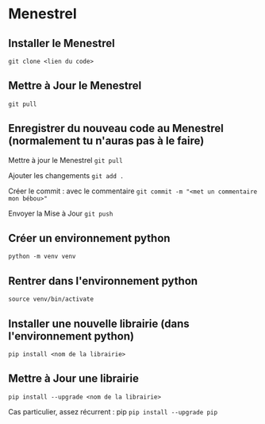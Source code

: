 # Menestrel 

## Installer le Menestrel
``git clone <lien du code>``

## Mettre à Jour le Menestrel
``git pull``

## Enregistrer du nouveau code au Menestrel (normalement tu n'auras pas à le faire)
Mettre à jour le Menestrel
``git pull``

Ajouter les changements
``git add .``

Créer le commit : avec le commentaire
``git commit -m "<met un commentaire mon bébou>"``

Envoyer la Mise à Jour
``git push``

## Créer un environnement python
``python -m venv venv``

## Rentrer dans l'environnement python
``source venv/bin/activate``

## Installer une nouvelle librairie (dans l'environnement python)
``pip install <nom de la librairie>``

## Mettre à Jour une librairie
``pip install --upgrade <nom de la librairie>``

Cas particulier, assez récurrent : pip
``pip install --upgrade pip``

